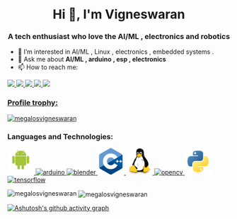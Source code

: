 <h1 align="center">Hi 👋, I'm Vigneswaran</h1>

<h3 align="center">A tech enthusiast who love the AI/ML , electronics and robotics</h3>

- 👀 I’m interested in AI/ML , Linux , electronics ,  embedded systems .
- 💬 Ask me about **AI/ML , arduino , esp , electronics**
- 📫 How to reach me:
<p align="left">
  <a href="mailto:contactmevigneswaran@gmail.com" target="_blank" rel="noreferrer"> <img src="https://img.shields.io/badge/Gmail-D14836?style=for-the-badge&logo=gmail&logoColor=white"  height="30"/>
    <a href="https://www.linkedin.com/in/vigneswaran-s-3183a9288/" target="_blank" rel="noreferrer"> <img src="https://img.shields.io/badge/LinkedIn-0077B5?style=for-the-badge&logo=linkedin&logoColor=white"  height="30"/>
     <a href="https://wa.me/+919843314236" target="_blank" rel="noreferrer"> <img src="https://img.shields.io/badge/WhatsApp-25D366?style=for-the-badge&logo=whatsapp&logoColor=white"  height="30"/>
     <a href="https://t.me/Vigneshwaran_techie" target="_blank" rel="noreferrer"> <img src="https://img.shields.io/badge/Telegram-2CA5E0?style=for-the-badge&logo=telegram&logoColor=white" height="30"/>
     <a href="https://discord.com/users/1189199521121579071" target="_blank" rel="noreferrer"> <img src="https://img.shields.io/badge/Discord-7289DA?style=for-the-badge&logo=discord&logoColor=white" height="30"/>
      
</p>


<h3 align="left">Profile trophy:</h3>

 <p align="left"> <a href="https://github.com/ryo-ma/github-profile-trophy"><img src="https://github-profile-trophy.vercel.app/?username=megalosvigneswaran&theme=onedark" alt="megalosvigneswaran" /></a> </p>
  
<h3 align="left">Languages and Technologies:</h3>

<p align="left"> 
  <a href="https://developer.android.com" target="_blank" rel="noreferrer"> <img src="https://raw.githubusercontent.com/devicons/devicon/master/icons/android/android-original-wordmark.svg" alt="android" width="60" />
  </a> <a href="https://www.arduino.cc/" target="_blank" rel="noreferrer"> <img src="https://cdn.worldvectorlogo.com/logos/arduino-1.svg" alt="arduino" width="60" /> </a> 
  <a href="https://www.blender.org/" target="_blank" rel="noreferrer"> <img src="https://download.blender.org/branding/community/blender_community_badge_white.svg" alt="blender" width="60" /> </a> 
  <a href="https://www.w3schools.com/cpp/" target="_blank" rel="noreferrer"> <img src="https://raw.githubusercontent.com/devicons/devicon/master/icons/cplusplus/cplusplus-original.svg" alt="cplusplus" width="60" /> </a>
  <a href="https://www.linux.org/" target="_blank" rel="noreferrer"> <img src="https://raw.githubusercontent.com/devicons/devicon/master/icons/linux/linux-original.svg" alt="linux" width="60" /> </a> 
  <a href="https://opencv.org/" target="_blank" rel="noreferrer"> <img src="https://www.vectorlogo.zone/logos/opencv/opencv-icon.svg" alt="opencv" width="60" /> </a> <a href="https://www.python.org" target="_blank" rel="noreferrer"> <img src="https://raw.githubusercontent.com/devicons/devicon/master/icons/python/python-original.svg" alt="python" width="60" /> </a> 
  <a href="https://www.tensorflow.org" target="_blank" rel="noreferrer"> <img src="https://www.vectorlogo.zone/logos/tensorflow/tensorflow-icon.svg" alt="tensorflow" width="60" /> </a></a> 

<p><img align="left" src="https://github-readme-stats.vercel.app/api/top-langs?username=megalosvigneswaran&show_icons=true&locale=en&layout=compact&theme=dark" alt="megalosvigneswaran" /></p>

<p>&nbsp;<img align="center" src="https://github-readme-stats.vercel.app/api?username=megalosvigneswaran&show_icons=true&locale=en&theme=dark" alt="megalosvigneswaran" /></p>

[![Ashutosh's github activity graph](https://github-readme-activity-graph.vercel.app/graph?username=MegalosVigneswaran&bg_color=202020&color=ffffff&line=8000ff&point=800080&area=true&hide_border=true)](https://github.com/ashutosh00710/github-readme-activity-graph)

